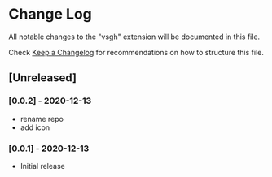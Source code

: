 # Change Log

All notable changes to the "vsgh" extension will be documented in this file.

Check [Keep a Changelog](http://keepachangelog.com/) for recommendations on how to structure this file.

## [Unreleased]

### [0.0.2] - 2020-12-13

- rename repo
- add icon

### [0.0.1] - 2020-12-13

- Initial release
